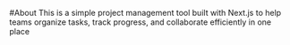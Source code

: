 #About
This is a simple project management tool built with Next.js to help teams organize tasks, track progress, and collaborate efficiently in one place